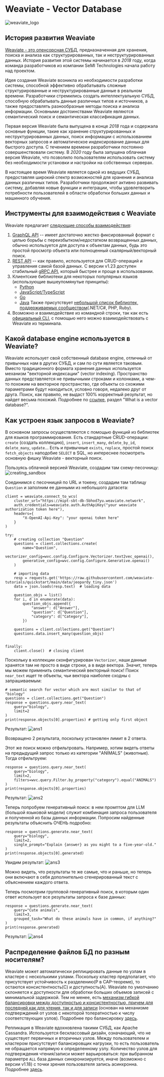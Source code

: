 # Weaviate - Vector Database
![weaviate_logo](/hw_4/pictures/weaviate_logo.png)

## История развития Weaviate
[Weaviate - это опенсорсная СУБД](https://weaviate.io/), предназначенная для хранения, поиска и анализа как структурированных, так и неструктурированных данных. История развития этой системы начинается в _2018_ году, когда команда разработчиков из компании SeMI Technologies начала работу над проектом.

Идея создания Weaviate возникла из необходимости разработки системы, способной эффективно обрабатывать сложные структурированные и неструктурированные данные в реальном времени. Разработчики стремились создать интеллектуальную СУБД, способную обрабатывать данные различных типов и источников, а также предоставлять разнообразные методы поиска и анализа информации. Основными достоинствами Weaviate являются семантический поиск и семантическая классификация данных.

Первая версия Weaviate была выпущена в конце _2018_ года и содержала основные функции, такие как хранение структурированных и неструктурированных данных, поиск информации с использованием векторных запросов и автоматическое индексирование данных для быстрого доступа. С течением времени разработчики постоянно совершенствовали систему. В _2020_ году была запущена облачная версия Weaviate, что позволило пользователям использовать систему без необходимости установки и настройки на собственных серверах.

В настоящее время Weaviate является одной из ведущих СУБД, предоставляя широкий спектр возможностей для хранения и анализа данных различных типов. Разработчики продолжают активно развивать систему, добавляя новые функции и интеграции, чтобы удовлетворить потребности пользователей в области обработки больших данных и машинного обучения.

## Инструменты для взаимодействия с Weaviate
Weaviate предлагает [следующие способы взаимодействия](https://weaviate.io/developers/weaviate/concepts/interface):
1. [GraphQL API](https://weaviate.io/developers/weaviate/api/graphql) -- имеет достаточно жестко фиксированный формат с целью борьбы с переизбытком/недостатком возвращенных данных, обычно используется для доступа к объектам данных, будь это простой просмотр объекта или полноценный скалярный/векторный поиск.
2. [REST API](https://weaviate.io/developers/weaviate/api/rest) -- как правило, используется для CRUD-операций и управления самой базой данных. С версии v1.23 доступен стабильный [gRPC API](https://weaviate.io/developers/weaviate/api/grpc), который быстрее и проще в использовании.
3. Клиентские библиотеки для некоторых популярных языков (использующие вышеупомянутые принципы):
    - [Python](https://weaviate.io/developers/weaviate/client-libraries/python)
    - [JavaScript/TypeScript](https://weaviate.io/developers/weaviate/client-libraries/typescript)
    - [Go](https://weaviate.io/developers/weaviate/client-libraries/go)
    - [Java](https://weaviate.io/developers/weaviate/client-libraries/java)
Также присутствует [небольшой список библиотек, поддерживаемых сообществом](https://weaviate.io/developers/weaviate/client-libraries/community)(.NET/C#, PHP, Ruby).
4. Возможно и взаимодействие из командной строки, так как есть [официальный CLI](https://github.com/weaviate/weaviate-cli), с помощью него можно взаимодействовать с Weaviate из терминала.

## Какой database engine используется в Weaviate?
Weaviate использует свой собственный database engine, отличный от привычных нам в других СУБД, и сам по сути является таковым. Вместо традиционного формата хранения данных используется механизм "векторной индексации" (vector indexing). Пространство данных представляется не привычными строками и колонками, а чем-то похожим на векторное пространство, где объекты со схожими параметрами будут находиться, условно говоря, недалеко друг от друга. Поиск, как правило, не выдаст 100% корректный результат, но найдет весьма похожий. Подробнее по [ссылке](https://weaviate.io/developers/weaviate/introduction), раздел "What is a vector database?".

## Как устроен язык запросов в Weaviate?
В основном запросы осуществляются с помощью функций из библиотек для языков программирования. Есть стандартные CRUD-операции: `create` (создать коллекцию), `insert`, `insert_many`, `delete_by_id`, `delete_many`, `update`... Есть и привычные `exists`, `replace`, простой поиск `fetch_objects` наподобие `SELECT` в SQL, но интереснее посмотреть основную фишку Weaviate - векторный поиск.

Пользуясь облачной версией Weaviate, создадим там схему-песочницу:
![creating_sandbox](/hw_4/pictures/creating_sandbox.png)

Соединимся с песочницей по URL и токену, создадим там таблицу `Question` и заполним ее данными из небольшого датасета:

```
client = weaviate.connect_to_wcs(
    cluster_url="https://mipt-sbt-db-5bhod7yu.weaviate.network",
    auth_credentials=weaviate.auth.AuthApiKey("your weaviate authorization token here"),
    headers={
        "X-OpenAI-Api-Key": "your openai token here"
    }
)

try:
    # creating collection "Question"
    questions = client.collections.create(
        name="Question",
        vectorizer_config=wvc.config.Configure.Vectorizer.text2vec_openai(),
        generative_config=wvc.config.Configure.Generative.openai()
    )

    # importing data
    resp = requests.get('https://raw.githubusercontent.com/weaviate-tutorials/quickstart/main/data/jeopardy_tiny.json')
    data = json.loads(resp.text)  # loading data

    question_objs = list()
    for i, d in enumerate(data):
        question_objs.append({
            "answer": d["Answer"],
            "question": d["Question"],
            "category": d["Category"],
        })

    questions = client.collections.get("Question")
    questions.data.insert_many(question_objs)


finally:
    client.close()  # closing client
```

Поскольку в коллекции сконфигурирован `Vectorizer`, наши данные хранятся там не просто в виде строки, а в виде вектора.
Значит, теперь мы можем применить семантический векторный поиск! Поиск `near_text` ищет те объекты, чьи вектора наиболее сходны с запрашиваемым:

```
# semantic search for vector which are most similar to that of "biology"
questions = client.collections.get("Question")
response = questions.query.near_text(
    query="biology",
    limit=2
)
print(response.objects[0].properties) # getting only first object
```

Результат:
![ans1](/hw_4/pictures/ans1.png)

Возвращено 2 результата, поскольку установлен лимит в 2 ответа.

Этот же поиск можно отфильтровать. Например, хотим видеть ответы на предыдущий запрос только из категории "ANIMALS" (животные). Тогда отфильтруем:
```
response = questions.query.near_text(
    query="biology",
    limit=2,
    filters=wvc.query.Filter.by_property("category").equal("ANIMALS")
)
print(response.objects[0].properties)
```

Результат:
![ans2](/hw_4/pictures/ans2.png)

Теперь попробуем генеративный поиск: в нем промптом для LLM (большой языковой модели) служит комбинация запроса пользователя и полученной из базы данных информации.
Попросим найденные результаты объяснить ОЧЕНЬ подробно:

```
response = questions.generate.near_text(
    query="biology",
    limit=2,
    single_prompt="Explain {answer} as you might to a five-year-old."
)
print(response.objects[0].generated)
```

Увидим результат:
![ans3](/hw_4/pictures/ans3.png)

Можно видеть, что результаты те же самые, что и раньше, но теперь они включают в себя дополнительно сгенерированный текст с объяснением каждого ответа.

Теперь посмотрим групповой генеративный поиск, в которым один ответ использует все результаты запроса к базе данных:
```
response = questions.generate.near_text(
    query="Cute animals",
    limit=3,
    grouped_task="What do these animals have in common, if anything?"
)
print(response.generated)
```

Результат:
![ans4](/hw_4/pictures/ans4.png)

## Распределение файлов БД по разным носителям?
Weaviate может автоматически реплицировать данные по узлам в кластере с несколькими узлами. Поскольку кластер предполагает,
что присутствует устойчивость к разделению(P в CAP-теореме), то остаются консистентность(C) и доступность(A). Weaviate по
умолчанию склоняется к доступности для обработки больших объемов записей с минимальной задержкой. Тем не менее, есть
[механизм гибкой балансировки между доступностью и консистентностью, причем для последней как для чтения, так и для записи](https://weaviate.io/developers/weaviate/concepts/replication-architecture/consistency) (основан на механизме подтверждений от узлов с некоторой толератностью к числу соответствующих узлов).
Подробнее про балансировку [здесь](https://weaviate.io/developers/weaviate/concepts/replication-architecture/consistency).

Репликация в Weaviate вдохновлена такими СУБД, как Apache Cassandra. Используется бесклассовый дизайн, означающий, что
не существует первичных и вторичных узлов. Между пользователем и кластером присутствует балансировщик нагрузки, то есть
пользователь не обращается напрямую к определенному узлу. Количество узлов для подтверждения чтения/записи может варьироваться:
при выбранном параметре `ALL` база данных синхронизируется, иначе (возможно с версии v1.18) с точки зрения пользователя
запись асинхронна. Подробнее [здесь](https://weaviate.io/developers/weaviate/concepts/replication-architecture).


